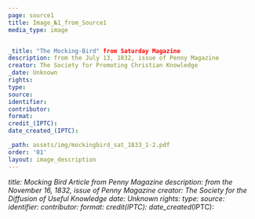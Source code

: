 ```yaml
---
page: source1
title: Image_№1_from_Source1
media_type: image


_title: "The Mocking-Bird" from Saturday Magazine 
description: from the July 13, 1832, issue of Penny Magazine
creator: The Society for Promoting Christian Knowledge
_date: Unknown
rights: 
type: 
source:
identifier:
contributor:
format:
credit_(IPTC):
date_created_(IPTC):

_path: assets/img/mockingbird_sat_1833_1-2.pdf
order: '01'
layout: image_description
---
```


_title: Mocking Bird Article from Penny Magazine 
description: from the November 16, 1832, issue of Penny Magazine
creator: The Society for the Diffusion of Useful Knowledge
_date: Unknown
rights: 
type: 
source:
identifier:
contributor:
format:
credit_(IPTC):
date_created_(IPTC):

